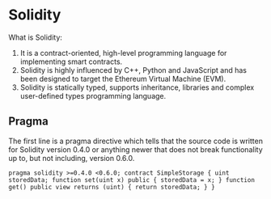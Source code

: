 # Solidity

What is Solidity:

1) It is a contract-oriented, high-level programming language for implementing smart contracts. 
2) Solidity is highly influenced by C++, Python and JavaScript and has been designed to target the Ethereum Virtual Machine (EVM).
3) Solidity is statically typed, supports inheritance, libraries and complex user-defined types programming language.

## Pragma

The first line is a pragma directive which tells that the source code is written for Solidity version 0.4.0 or anything newer that does not break functionality up to, but not including, version 0.6.0.

`pragma solidity >=0.4.0 <0.6.0;
contract SimpleStorage {
   uint storedData;
   function set(uint x) public {
      storedData = x;
   }
   function get() public view returns (uint) {
      return storedData;
   }
}`
